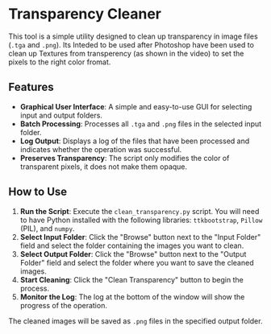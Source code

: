 # Transparency Cleaner

This tool is a simple utility designed to clean up transparency in image files (`.tga` and `.png`). 
Its Inteded to be used after Photoshop have been used to clean up Textures from transperency (as shown in the video) to set the pixels to the right color fromat.


## Features

-   **Graphical User Interface**: A simple and easy-to-use GUI for selecting input and output folders.
-   **Batch Processing**: Processes all `.tga` and `.png` files in the selected input folder.
-   **Log Output**: Displays a log of the files that have been processed and indicates whether the operation was successful.
-   **Preserves Transparency**: The script only modifies the color of transparent pixels, it does not make them opaque.

## How to Use

1.  **Run the Script**: Execute the `clean_transparency.py` script. You will need to have Python installed with the following libraries: `ttkbootstrap`, `Pillow` (PIL), and `numpy`.
2.  **Select Input Folder**: Click the "Browse" button next to the "Input Folder" field and select the folder containing the images you want to clean.
3.  **Select Output Folder**: Click the "Browse" button next to the "Output Folder" field and select the folder where you want to save the cleaned images.
4.  **Start Cleaning**: Click the "Clean Transparency" button to begin the process.
5.  **Monitor the Log**: The log at the bottom of the window will show the progress of the operation.

The cleaned images will be saved as `.png` files in the specified output folder.